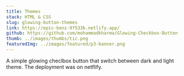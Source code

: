```yaml
---
title: Themes
stack: HTML & CSS
slug: glowing-button-themes
link: https://epic-benz-9f533b.netlify.app/
github: https://github.com/mohammadkharma/Glowing-Checkbox-Button
thumb: ../images/thumbs/tic.png
featuredImg: ../images/featured/p3-banner.png
---
```


A simple glowing checlbox button that switch between dark and light theme. The deployment was on netflify.
